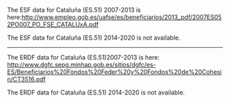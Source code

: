 The ESF data for Cataluña (ES.51) 2007-2013 is here:http://www.empleo.gob.es/uafse/es/beneficiarios/2013_pdf/2007ES052PO007_PO_FSE_CATALUxA.pdf

The ESF data for Cataluña (ES.51) 2014-2020 is not available.

-----

The ERDF data for Cataluña (ES.51)2007-2013 is here: http://www.dgfc.sepg.minhap.gob.es/sitios/dgfc/es-ES/Beneficiarios%20Fondos%20Feder%20y%20Fondos%20de%20Cohesin/CT3516.pdf

The ERDF data for Cataluña (ES.51) 2014-2020 is not available.
